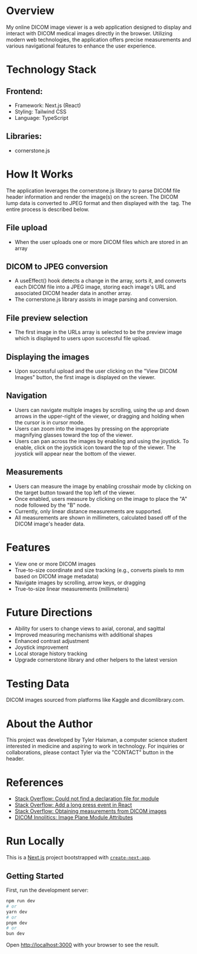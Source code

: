 # Overview

My online DICOM image viewer is a web application designed to display and interact with DICOM medical images directly in the browser. Utilizing modern web technologies, the application offers precise measurements and various navigational features to enhance the user experience.

# Technology Stack

## Frontend:

- Framework: Next.js (React)
- Styling: Tailwind CSS
- Language: TypeScript

## Libraries:

- cornerstone.js

# How It Works

The application leverages the cornerstone.js library to parse DICOM file header information and render the image(s) on the screen. The DICOM lump data is converted to JPEG format and then displayed with the <img> tag. The entire process is described below.

## File upload

- When the user uploads one or more DICOM files which are stored in an array

## DICOM to JPEG conversion

- A useEffect() hook detects a change in the array, sorts it, and converts each DICOM file into a JPEG image, storing each image's URL and associated DICOM header data in another array.
- The cornerstone.js library assists in image parsing and conversion.

## File preview selection

- The first image in the URLs array is selected to be the preview image which is displayed to users upon successful file upload.

## Displaying the images

- Upon successful upload and the user clicking on the "View DICOM Images" button, the first image is displayed on the viewer.

## Navigation

- Users can navigate multiple images by scrolling, using the up and down arrows in the upper-right of the viewer, or dragging and holding when the cursor is in cursor mode.
- Users can zoom into the images by pressing on the appropriate magnifying glasses toward the top of the viewer.
- Users can pan across the images by enabling and using the joystick. To enable, click on the joystick icon toward the top of the viewer. The joystick will appear near the bottom of the viewer.

## Measurements

- Users can measure the image by enabling crosshair mode by clicking on the target button toward the top left of the viewer.
- Once enabled, users measure by clicking on the image to place the "A" node followed by the "B" node.
- Currently, only linear distance measurements are supported.
- All measurements are shown in millimeters, calculated based off of the DICOM image's header data.

# Features

- View one or more DICOM images
- True-to-size coordinate and size tracking (e.g., converts pixels to mm based on DICOM image metadata)
- Navigate images by scrolling, arrow keys, or dragging
- True-to-size linear measurements (millimeters)

# Future Directions

- Ability for users to change views to axial, coronal, and sagittal
- Improved measuring mechanisms with additional shapes
- Enhanced contrast adjustment
- Joystick improvement
- Local storage history tracking
- Upgrade cornerstone library and other helpers to the latest version

# Testing Data

DICOM images sourced from platforms like Kaggle and dicomlibrary.com.

# About the Author

This project was developed by Tyler Haisman, a computer science student interested in medicine and aspiring to work in technology. For inquiries or collaborations, please contact Tyler via the "CONTACT" button in the header.

# References

- [Stack Overflow: Could not find a declaration file for module](https://stackoverflow.com/questions/70797210/could-not-find-a-declaration-file-for-module-mymodule)
- [Stack Overflow: Add a long press event in React](https://stackoverflow.com/questions/48048957/add-a-long-press-event-in-react)
- [Stack Overflow: Obtaining measurements from DICOM images](https://stackoverflow.com/questions/34389785/obtaining-measurements-from-dicom-images)
- [DICOM Innolitics: Image Plane Module Attributes](https://dicom.innolitics.com/ciods/rt-dose/image-plane/00200037)

# Run Locally

This is a [Next.js](https://nextjs.org/) project bootstrapped with [`create-next-app`](https://github.com/vercel/next.js/tree/canary/packages/create-next-app).

## Getting Started

First, run the development server:

```bash
npm run dev
# or
yarn dev
# or
pnpm dev
# or
bun dev
```

Open [http://localhost:3000](http://localhost:3000) with your browser to see the result.
